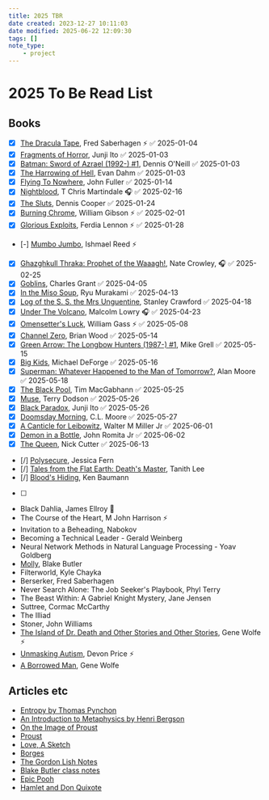 ```yaml
---
title: 2025 TBR
date created: 2023-12-27 10:11:03
date modified: 2025-06-22 12:09:30
tags: []
note_type:
    - project
---
```


# 2025 To Be Read List

## Books

- [x] [The Dracula Tape](resources/books/20250101134325-the_dracula_tape.md), Fred Saberhagen ⚡️ ✅ 2025-01-04
- [x] [Fragments of Horror](resources/books/20250103125238-Fragments%20of%20Horror.md), Junji Ito ✅ 2025-01-03
- [x] [Batman: Sword of Azrael (1992-) #1](resources/books/20250103151541-Batman%20Sword%20of%20Azrael%20(1992-).md), Dennis O'Neill ✅ 2025-01-03
- [x] [The Harrowing of Hell](resources/books/20250103151700-The%20Harrowing%20of%20Hell.md), Evan Dahm ✅ 2025-01-03
- [x] [Flying To Nowhere](resources/books/20250113221045-flying_to_nowhere.md), John Fuller ✅ 2025-01-14
- [x] [Nightblood](resources/books/20241228173236-Nightblood.md), T Chris Martindale 🎧 ✅ 2025-02-16
- [x] [The Sluts](resources/books/20250105170936-The%20Sluts.md), Dennis Cooper ✅ 2025-01-24
- [x] [Burning Chrome](resources/books/20250205215717-Burning%20Chrome.md), William Gibson ⚡ ✅ 2025-02-01
- [x] [Glorious Exploits](resources/books/20250128232234-Glorious%20Exploits.md), Ferdia Lennon ⚡ ✅ 2025-01-28
- [-] [Mumbo Jumbo](resources/books/20250217205606-Mumbo%20Jumbo.md), Ishmael Reed  ⚡
- [x] [Ghazghkull Thraka: Prophet of the Waaagh!](resources/books/20250216145331-Ghazghkull%20Thraka%20Prophet%20of%20the%20Waaagh!.md), Nate Crowley, 🎧 ✅ 2025-02-25
- [x] [Goblins](resources/books/20250320214035-goblins.md), Charles Grant ✅ 2025-04-05
- [x] [In the Miso Soup](resources/books/20250320215255-In%20the%20Miso%20Soup.md), Ryu Murakami ✅ 2025-04-13
- [x] [Log of the S. S. the Mrs Unguentine](resources/books/20250412234846-Log%20of%20the%20S%20S%20the%20Mrs%20Unguentine.md), Stanley Crawford ✅ 2025-04-18
- [x] [Under The Volcano](resources/books/20250314091000-Under%20The%20Volcano.md), Malcolm Lowry 🎧 ✅ 2025-04-23
- [x] [Omensetter's Luck](resources/books/20230314020356-omensetters_luck.md), William Gass ⚡ ✅ 2025-05-08
- [x] [Channel Zero](resources/books/20250514095549-Channel%20Zero.md), Brian Wood ✅ 2025-05-14
- [x] [Green Arrow: The Longbow Hunters (1987-) #1](resources/books/20250515214317-Green%20Arrow%20The%20Longbow%20Hunters%20(1987-)%201.md), Mike Grell ✅ 2025-05-15
- [x] [Big Kids](resources/books/20250525145132-Big%20Kids.md), Michael DeForge ✅ 2025-05-16
- [x] [Superman: Whatever Happened to the Man of Tomorrow?](resources/books/20250518210510-superman_whatever_happened_to_the_man_of_tomorrow.md), Alan Moore ✅ 2025-05-18
- [x] [The Black Pool](resources/books/20250524082456-The%20Black%20Pool.md), Tim MacGabhann ✅ 2025-05-25
- [x] [Muse](resources/books/20250526172411-Muse.md), Terry Dodson ✅ 2025-05-26
- [x] [Black Paradox](resources/books/20250526172830-black_paradox.md), Junji Ito ✅ 2025-05-26
- [x] [Doomsday Morning](resources/books/20250508234834-Doomsday%20Morning.md), C.L. Moore ✅ 2025-05-27
- [x] [A Canticle for Leibowitz](resources/books/20250428095729-A%20Canticle%20for%20Leibowitz.md), Walter M Miller Jr ✅ 2025-06-01
- [x] [Demon in a Bottle](resources/books/20250528122354-demon-in-a-bottle.md), John Romita Jr ✅ 2025-06-02
- [x] [The Queen](resources/books/20250601223002-the_queen.md), Nick Cutter ✅ 2025-06-13
- [/] [Polysecure](resources/books/20241020122921-Polysecure.md), Jessica Fern
- [/] [Tales from the Flat Earth: Death's Master](resources/books/20250420120418-Tales%20from%20the%20Flat%20Earth%20Deaths%20Master.md), Tanith Lee
- [/] [Blood's Hiding](resources/books/20250527111132-blood_s_hiding.md), Ken Baumann
- [ ] 
- Black Dahlia, James Ellroy 📕
- The Course of the Heart, M John Harrison ⚡
- Invitation to a Beheading, Nabokov
- Becoming a Technical Leader - Gerald Weinberg
- Neural Network Methods in Natural Language Processing - Yoav Goldberg
- [Molly](resources/books/20240611221238-molly.md), Blake Butler
- Filterworld, Kyle Chayka
- Berserker, Fred Saberhagen
- Never Search Alone: The Job Seeker's Playbook, Phyl Terry
- The Beast Within: A Gabriel Knight Mystery, Jane Jensen
- Suttree, Cormac McCarthy
- The Illiad
- Stoner, John Williams
- [The Island of Dr. Death and Other Stories and Other Stories](resources/books/20250205215906-The%20Island%20of%20Dr%20Death%20and%20Other%20Stories%20and%20Other%20Stories.md), Gene Wolfe ⚡️
- [Unmasking Autism](resources/books/20250124163613-Unmasking%20Autism.md), Devon Price ⚡
- [A Borrowed Man](resources/books/20250306104455-A%20Borrowed%20Man.md), Gene Wolfe

## Articles etc

- [Entropy by Thomas Pynchon](resources/notes/20230201100858-entropy_by_thomas_pynchon.md)
- [An Introduction to Metaphysics by Henri Bergson](resources/notes/20230201101821-an_introduction_to_metaphysics_by_henri_bergson.md)
- [On the Image of Proust](resources/notes/20211217134828-on_the_image_of_proust.md)
- [Proust](resources/notes/20211217135628-proust.md)
- [Love, A Sketch](resources/notes/20220515215629-love_a_sketch.md)
- [Borges](resources/notes/20230201090348-borges_for_piglia.md)
- [The Gordon Lish Notes](resources/notes/20230201100042-the_gordon_lish_notes.md)
- [Blake Butler class notes](resources/notes/20230210195025-blake_butler_class_notes.md)
- [Epic Pooh](resources/notes/20230210235929-epic_pooh.md)
- [Hamlet and Don Quixote](resources/notes/20211217133209-hamlet_and_don_quixote.md)
